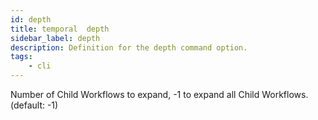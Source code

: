 ```yaml
---
id: depth
title: temporal  depth
sidebar_label: depth
description: Definition for the depth command option.
tags:
	- cli
---
```


 Number of Child Workflows to expand, -1 to expand all Child Workflows. (default: -1)
